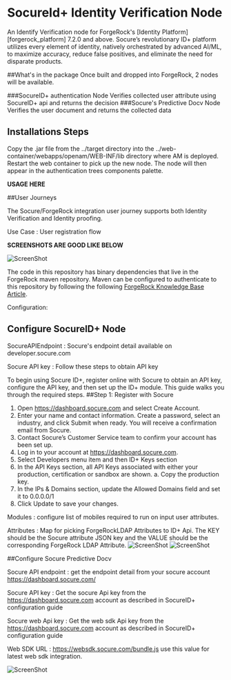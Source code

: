 <!--
 * The contents of this file are subject to the terms of the Common Development and
 * Distribution License (the License). You may not use this file except in compliance with the
 * License.
 *
 * You can obtain a copy of the License at legal/CDDLv1.0.txt. See the License for the
 * specific language governing permission and limitations under the License.
 *
 * When distributing Covered Software, include this CDDL Header Notice in each file and include
 * the License file at legal/CDDLv1.0.txt. If applicable, add the following below the CDDL
 * Header, with the fields enclosed by brackets [] replaced by your own identifying
 * information: "Portions copyright [year] [name of copyright owner]".
 *
 * Copyright 2022 ForgeRock AS.
-->
# SocureId+ Identity Verification Node

An Identify Verification node for ForgeRock's [Identity Platform][forgerock_platform] 7.2.0 and above. Socure’s revolutionary ID+ platform utilizes every element of identity, natively orchestrated by advanced AI/ML, to maximize accuracy, reduce false positives, and eliminate the need for disparate products. 

##What's in the package
Once built and dropped into ForgeRock, 2 nodes will be available.

###SocureID+ authentication Node
    Verifies collected user attribute using SocureID+ api and returns the decision 
###Socure's Predictive Docv Node
    Verifies the user document and returns the collected data 
## Installations Steps

Copy the .jar file from the ../target directory into the ../web-container/webapps/openam/WEB-INF/lib directory where AM is deployed.  Restart the web container to pick up the new node.  The node will then appear in the authentication trees components palette.


**USAGE HERE**

##User Journeys

The Socure/ForgeRock integration user journey supports both Identity Verification and Identity proofing.

Use Case : User registration flow

**SCREENSHOTS ARE GOOD LIKE BELOW**

![ScreenShot](./screenshots/usecase1.png)


The code in this repository has binary dependencies that live in the ForgeRock maven repository. Maven can be configured to authenticate to this repository by following the following [ForgeRock Knowledge Base Article](https://backstage.forgerock.com/knowledge/kb/article/a74096897).

Configuration:

## Configure SocureID+ Node
 SocureAPIEndpoint : Socure's endpoint detail available on developer.socure.com 

Socure API key : Follow these steps to obtain API key

To begin using Socure ID+, register online with Socure to obtain an API key, configure the API key, and then set up the ID+ module.
This guide walks you through the required steps.
##Step 1: Register with Socure
1. Open https://dashboard.socure.com and select Create Account.
2. Enter your name and contact information. Create a password, select an industry, and click Submit when ready. You will receive a confirmation email from Socure.
3. Contact Socure’s Customer Service team to confirm your account has been set up.
4. Log in to your account at https://dashboard.socure.com.
5. Select Developers menu item and then ID+ Keys section
6. In the API Keys section, all API Keys associated with either your production, certification or sandbox are shown.
a. Copy the production key.
7. In the IPs & Domains section, update the Allowed Domains field and set it to 0.0.0.0/1
8. Click Update to save your changes.

Modules : configure list of mobiles required to run on input user attributes. 

Attributes : Map for picking ForgeRockLDAP Attributes to ID+ Api. The KEY should be the Socure attribute JSON key and the VALUE should be the corresponding ForgeRock LDAP Attribute.
![ScreenShot](./screenshots/socureIdPlusConfig.png)
![ScreenShot](./screenshots/attributes.png)
 
##Configure Socure Predictive Docv

Socure API endpoint : get the endpoint detail from your socure account https://dashboard.socure.com/

Socure API key : Get the socure Api key from the https://dashboard.socure.com account as described in SocureID+ configuration guide

Socure web Api key : Get the web sdk Api key from the https://dashboard.socure.com account as described in SocureID+ configuration guide

Web SDK URL : https://websdk.socure.com/bundle.js use this value for latest web sdk integration.

![ScreenShot](./screenshots/docv_config.png)